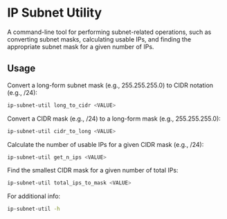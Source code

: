 # IP Subnet Utility

A command-line tool for performing subnet-related operations, such as converting subnet masks, calculating usable IPs, and finding the appropriate subnet mask for a given number of IPs.

## Usage
Convert a long-form subnet mask (e.g., 255.255.255.0) to CIDR notation (e.g., /24):
```bash
ip-subnet-util long_to_cidr <VALUE>
```

Convert a CIDR mask (e.g., /24) to a long-form mask (e.g., 255.255.255.0):
```bash
ip-subnet-util cidr_to_long <VALUE>
```

Calculate the number of usable IPs for a given CIDR mask (e.g., /24):
```bash
ip-subnet-util get_n_ips <VALUE>
```

Find the smallest CIDR mask for a given number of total IPs:
```bash
ip-subnet-util total_ips_to_mask <VALUE>
```

For additional info:
```bash
ip-subnet-util -h
```